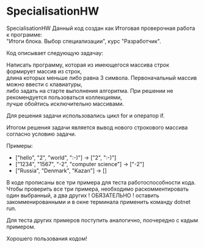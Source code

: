 # SpecialisationHW
 SpecialisationHW
Данный код создан как Итоговая проверочная работа к программе:  
"Итоги блока. Выбор специализации", курс "Разработчик".  

Код описывает следующую задачау:

Написать программу, которая из имеющегося массива строк формирует массив из строк,  
длина которых меньше либо равна 3 символа. Первоначальный массив можно ввести с клавиатуры,  
либо задать на старте выполнения алгоритма. При решении не рекомендуется пользоваться коллекциями,  
лучше обойтись исключительно массивами.

Для решения задачи использовались цикл for и оператор if.

Итогом решения задачи является вывод нового строкового массива согласно условию задачи.

Примеры:
* ["hello", "2", "world", ":-)"] -> ["2", ":-)"]
* ["1234", "1567", "-2", "computer science"] -> ["-2"]
* ["Russia", "Denmark", "Kazan"] -> []

В коде прописаны все три примера для теста работоспособности кода.
Чтобы проверить все три примера, необходимо раскомментировать один выбранный, а два других ! ОБЯЗАТЕЛЬНО ! оставить 
закомменированными и в окне терминала применить команду dotnet run.

Для теста других примеров поступить аналогично, поочередно с кадым примером.

Хорошего пользования кодом!
